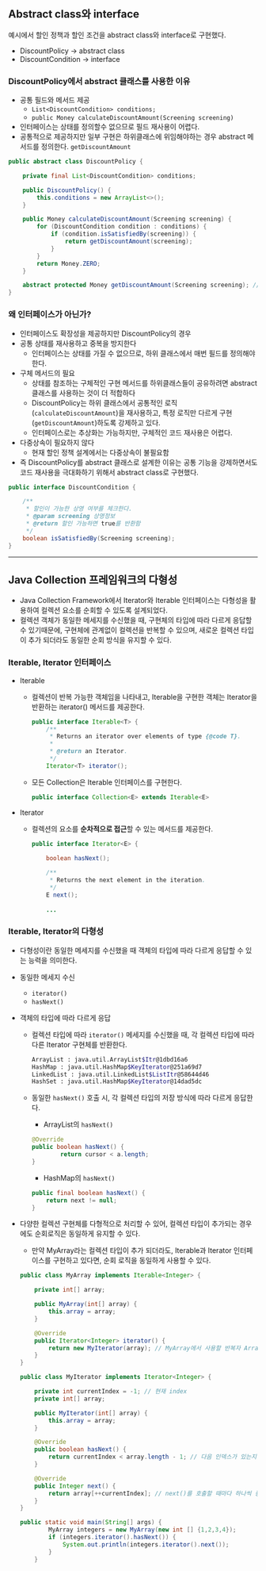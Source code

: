 ## Abstract class와 interface

예시에서 할인 정책과 할인 조건을 abstract class와 interface로 구현했다. 
- DiscountPolicy → abstract class
- DiscountCondition → interface


### **DiscountPolicy에서 abstract 클래스를 사용한 이유**

- 공통 필드와 메서드 제공
    - `List<DiscountCondition> conditions;`
    - `public Money calculateDiscountAmount(Screening screening)`
- 인터페이스는 상태를 정의할수 없으므로 필드 재사용이 어렵다.
- 공통적으로 제공하지만 일부 구현은 하위클래스에 위임해야하는 경우 abstract 메서드를 정의한다. `getDiscountAmount`

```java
public abstract class DiscountPolicy {

    private final List<DiscountCondition> conditions; 

    public DiscountPolicy() {
        this.conditions = new ArrayList<>();
    }

    public Money calculateDiscountAmount(Screening screening) {
        for (DiscountCondition condition : conditions) {
            if (condition.isSatisfiedBy(screening)) {
                return getDiscountAmount(screening);
            }
        }
        return Money.ZERO;
    }

    abstract protected Money getDiscountAmount(Screening screening); // 하위클래스가 구현
}
```

### 왜 인터페이스가 아닌가?

- 인터페이스도 확장성을 제공하지만 DiscountPolicy의 경우
- 공통 상태를 재사용하고 중복을 방지한다
    - 인터페이스는 상태를 가질 수 없으므로, 하위 클래스에서 매번 필드를 정의해야한다.
- 구체 메서드의 필요
    - 상태를 참조하는 구체적인 구현 메서드를 하위클래스들이 공유하려면 abstract 클래스를 사용하는 것이 더 적합하다
    - DiscountPolicy는 하위 클래스에서 공통적인 로직(`calculateDiscountAmount`)을 재사용하고, 특정 로직만 다르게 구현(`getDiscountAmount`)하도록 강제하고 있다.
    - 인터페이스로는 추상화는 가능하지만, 구체적인 코드 재사용은 어렵다.
- 다중상속이 필요하지 않다
    - 현재 할인 정책 설계에서는 다중상속이 불필요함
- 즉 DiscountPolicy를 abstract 클래스로 설계한 이유는 공통 기능을 강제하면서도 코드 재사용을 극대화하기 위해서 abstract class로 구현했다.

```java
public interface DiscountCondition {

    /**
     * 할인이 가능한 상영 여부를 체크한다.
     * @param screening 상영정보
     * @return 할인 가능하면 true를 반환함
     */
    boolean isSatisfiedBy(Screening screening);
}
```



-------



## Java Collection 프레임워크의 다형성

- Java Collection Framework에서 Iterator와 Iterable 인터페이스는 다형성을 활용하여 컬렉션 요소를 순회할 수 있도록 설계되었다.
- 컬렉션 객체가 동일한 메세지를 수신했을 때, 구현체의 타입에 따라 다르게 응답할 수 있기때문에, 구현체에 관계없이 컬렉션을 반복할 수 있으며, 새로운 컬렉션 타입이 추가 되더라도 동일한 순회 방식을 유지할 수 있다.

### Iterable, Iterator 인터페이스

- Iterable
    - 컬렉션이 반복 가능한 객체임을 나타내고, Iterable을 구현한 객체는 Iterator을 반환하는 iterator() 메서드를 제공한다.

        ```java
        public interface Iterable<T> {
            /**
             * Returns an iterator over elements of type {@code T}.
             *
             * @return an Iterator.
             */
            Iterator<T> iterator();
        
        ```

    - 모든 Collection은 Iterable 인터페이스를 구현한다.

        ```java
        public interface Collection<E> extends Iterable<E>
        ```

- Iterator
    - 컬렉션의 요소를 **순차적으로 접근**할 수 있는 메서드를 제공한다.

        ```java
        public interface Iterator<E> {
            
            boolean hasNext();
        
            /**
             * Returns the next element in the iteration.
             */
            E next();
            
            ...
        
        ```


### Iterable, Iterator의 다형성

- 다형성이란 동일한 메세지를 수신했을 때 객체의 타입에 따라 다르게 응답할 수 있는 능력을 의미한다.
- 동일한 메세지 수신
    - `iterator()`
    - `hasNext()`
- 객체의 타입에 따라 다르게 응답
    - 컬렉션 타입에 따라 `iterator()` 메세지를 수신했을 때,  각 컬렉션 타입에 따라 다른 Iterator 구현체를 반환한다.

        ```bash
        ArrayList : java.util.ArrayList$Itr@1dbd16a6
        HashMap : java.util.HashMap$KeyIterator@251a69d7
        LinkedList : java.util.LinkedList$ListItr@58644d46
        HashSet : java.util.HashMap$KeyIterator@14dad5dc
        ```

    - 동일한 `hasNext()` 호출 시, 각 컬렉션 타입의 저장 방식에 따라 다르게 응답한다.
        - ArrayList의 `hasNext()`

        ```java
        @Override
        public boolean hasNext() {
        		return cursor < a.length;
        }
        ```

        - HashMap의 `hasNext()`

        ```java
        public final boolean hasNext() {
            return next != null;
        }
        ```


- 다양한 컬렉션 구현체를 다형적으로 처리할 수 있어, 컬렉션 타입이 추가되는 경우에도 순회로직은 동일하게 유지할 수 있다.
    - 만약 MyArray라는 컬렉션 타입이 추가 되더라도, Iterable과 Iterator 인터페이스를 구현하고 있다면, 순회 로직을 동일하게 사용할 수 있다.

    ```java
    public class MyArray implements Iterable<Integer> {
    
        private int[] array;
    
        public MyArray(int[] array) {
            this.array = array;
        }
    
        @Override
        public Iterator<Integer> iterator() {
            return new MyIterator(array); // MyArray에서 사용할 반복자 ArrayIterator를 반환
        }
    }
    
    public class MyIterator implements Iterator<Integer> {
    
        private int currentIndex = -1; // 현재 index
        private int[] array;
    
        public MyIterator(int[] array) {
            this.array = array;
        }
    
        @Override
        public boolean hasNext() {
            return currentIndex < array.length - 1; // 다음 인덱스가 있는지 체크한다
        }
    
        @Override
        public Integer next() {
            return array[++currentIndex]; // next()를 호출할 때마다 하나씩 증가시킨다.
        }
    }
    ```

    ```java
    public static void main(String[] args) {
            MyArray integers = new MyArray(new int [] {1,2,3,4});
            if (integers.iterator().hasNext()) {
                System.out.println(integers.iterator().next());
            }
        }
    ```